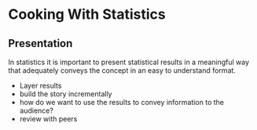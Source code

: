 # Cooking With Statistics

## Presentation
In statistics it is important to present statistical results in a meaningful way that adequately conveys the concept in an easy to understand format.

- Layer results
- build the story incrementally
- how do we want to use the results to convey information to the audience?
- review with peers
